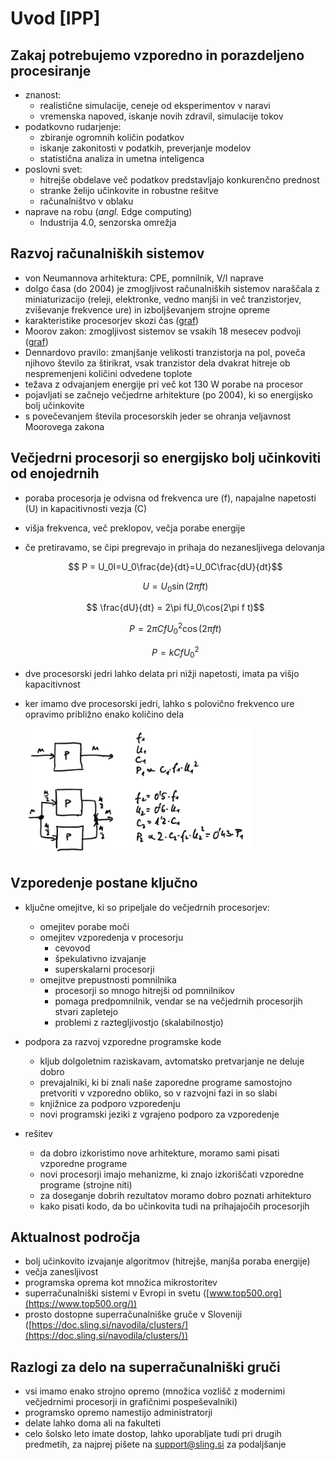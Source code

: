 # Uvod [IPP]

## Zakaj potrebujemo vzporedno in porazdeljeno procesiranje

- znanost:
  - realistične simulacije, ceneje od eksperimentov v naravi
  - vremenska napoved, iskanje novih zdravil, simulacije tokov
- podatkovno rudarjenje:
  - zbiranje ogromnih količin podatkov
  - iskanje zakonitosti v podatkih, preverjanje modelov
  - statistična analiza in umetna inteligenca
- poslovni svet:
  - hitrejše obdelave več podatkov predstavljajo konkurenčno prednost
  - stranke želijo učinkovite in robustne rešitve
  - računalništvo v oblaku
- naprave na robu (*angl.* Edge computing)
  - Industrija 4.0, senzorska omrežja

## Razvoj računalniških sistemov

- von Neumannova arhitektura: CPE, pomnilnik, V/I naprave
- dolgo časa (do 2004) je zmogljivost računalniških sistemov naraščala z miniaturizacijo (releji, elektronke, vedno manjši in več tranzistorjev, zviševanje frekvence ure) in izboljševanjem strojne opreme
- karakteristike procesorjev skozi čas ([graf](https://www.karlrupp.net/2018/02/42-years-of-microprocessor-trend-data/))
- Moorov zakon: zmogljivost sistemov se vsakih 18 mesecev podvoji ([graf](https://en.wikipedia.org/wiki/Transistor_count#/media/File:Moore's_Law_Transistor_Count_1970-2020.png))
- Dennardovo pravilo: zmanjšanje velikosti tranzistorja na pol, poveča njihovo število za štirikrat, vsak tranzistor dela dvakrat hitreje ob nespremenjeni količini odvedene toplote
- težava z odvajanjem energije pri več kot 130 W porabe na procesor
- pojavljati se začnejo večjedrne arhitekture (po 2004), ki so energijsko bolj učinkovite
- s povečevanjem števila procesorskih jeder se ohranja veljavnost Moorovega zakona

## Večjedrni procesorji so energijsko bolj učinkoviti od enojedrnih

- poraba procesorja je odvisna od frekvenca ure (f), napajalne napetosti (U) in kapacitivnosti vezja (C)
- višja frekvenca, več preklopov, večja porabe energije
- če pretiravamo, se čipi pregrevajo in prihaja do nezanesljivega delovanja

    $$ P = U_0I=U_0\frac{de}{dt}=U_0C\frac{dU}{dt}$$

    $$ U = U_0\sin(2\pi f t) $$

    $$ \frac{dU}{dt} = 2\pi fU_0\cos(2\pi f t)$$

    $$ P = 2\pi C f U_0^2 \cos(2\pi f t)$$

    $$ P = k C f U_0^2 $$

- dve procesorski jedri lahko delata pri nižji napetosti, imata pa višjo kapacitivnost
- ker imamo dve procesorski jedri, lahko s polovično frekvenco ure opravimo približno enako količino dela

  <img src="slike/poraba-eno-dve-jedri.png" alt="poraba energije: eno in dve jedri" width="75%">

## Vzporedenje postane ključno

- ključne omejitve, ki so pripeljale do večjedrnih procesorjev:
  - omejitev porabe moči
  - omejitev vzporedenja v procesorju
    - cevovod
    - špekulativno izvajanje
    - superskalarni procesorji
  - omejitve prepustnosti pomnilnika
    - procesorji so mnogo hitrejši od pomnilnikov
    - pomaga predpomnilnik, vendar se na večjedrnih procesorjih stvari zapletejo
    - problemi z raztegljivostjo (skalabilnostjo)

- podpora za razvoj vzporedne programske kode
  - kljub dolgoletnim raziskavam, avtomatsko pretvarjanje ne deluje dobro
  - prevajalniki, ki bi znali naše zaporedne programe samostojno pretvoriti v vzporedno obliko, so v razvojni fazi in so slabi
  - knjižnice za podporo vzporedenju
  - novi programski jeziki z vgrajeno podporo za vzporedenje

- rešitev
  - da dobro izkoristimo nove arhitekture, moramo sami pisati vzporedne programe
  - novi procesorji imajo mehanizme, ki znajo izkoriščati vzporedne programe (strojne niti)
  - za doseganje dobrih rezultatov moramo dobro poznati arhitekturo
  - kako pisati kodo, da bo učinkovita tudi na prihajajočih procesorjih

## Aktualnost področja

- bolj učinkovito izvajanje algoritmov (hitrejše, manjša poraba energije)
- večja zanesljivost
- programska oprema kot množica mikrostoritev
- superračunalniški sistemi v Evropi in svetu ([www.top500.org](https://www.top500.org/))
- prosto dostopne superračunalniške gruče v Sloveniji ([https://doc.sling.si/navodila/clusters/](https://doc.sling.si/navodila/clusters/))

## Razlogi za delo na superračunalniški gruči

- vsi imamo enako strojno opremo (množica vozlišč z modernimi večjedrnimi procesorji in grafičnimi pospeševalniki)
- programsko opremo namestijo administratorji
- delate lahko doma ali na fakulteti
- celo šolsko leto imate dostop, lahko uporabljate tudi pri drugih predmetih, za najprej pišete na <support@sling.si> za podaljšanje
